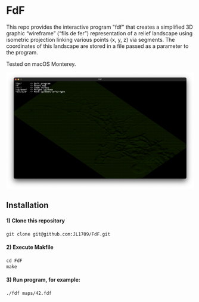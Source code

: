 # FdF
This repo provides the interactive program "fdf" that creates a simplified 3D graphic “wireframe” (“fils de fer”) representation of a relief landscape using isometric projection linking various points (x, y, z) via segments. The coordinates of this landscape are stored in a file passed as a parameter to the program.  

Tested on macOS Monterey.

![DEMO](demo.png)

## Installation

#### 1) Clone this repository 
```
git clone git@github.com:JL1709/FdF.git
```

#### 2) Execute Makfile
```
cd FdF
make
```

#### 3)  Run program, for example:
```
./fdf maps/42.fdf
```
